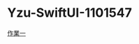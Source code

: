 # Yzu-SwiftUI-1101547
[作業一](https://github.com/cyt228/Yzu-SwiftUI-1101547/blob/fb65985c2cf6eb350b0f8b03968dd5c6b2c16aea/hw1.md)
